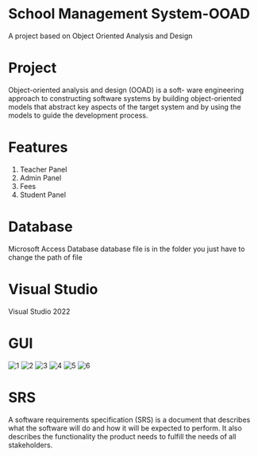 # School Management System-OOAD
A project based on Object Oriented Analysis and Design

# Project
Object-oriented analysis and design (OOAD) is a soft- ware engineering approach to constructing software systems by building object-oriented models that abstract key aspects of the target system and by using the models to guide the development process.

# Features
1. Teacher Panel
2. Admin Panel
3. Fees
4. Student Panel

# Database
Microsoft Access Database
database file is in the folder you just have to change the path of file

# Visual Studio
Visual Studio 2022

# GUI

![1](https://user-images.githubusercontent.com/73800301/226420119-9023ad60-cbd3-41df-8066-5fa4d4d8cb48.PNG)
![2](https://user-images.githubusercontent.com/73800301/226420124-e04beb4e-247a-4429-ad79-2910cb94f6f2.PNG)
![3](https://user-images.githubusercontent.com/73800301/226420127-c52f9e50-9993-41f6-9f95-6f6bbf0fffec.PNG)
![4](https://user-images.githubusercontent.com/73800301/226420129-64eb49f9-bef6-43c4-9098-8460006825ec.PNG)
![5](https://user-images.githubusercontent.com/73800301/226420133-16b29622-6a5f-44ac-becb-cc980c74b9d2.PNG)
![6](https://user-images.githubusercontent.com/73800301/226420139-084afefd-683a-4767-a103-82c0dc84cac5.PNG)

# SRS
A software requirements specification (SRS) is a document that describes what the software will do and how it will be expected to perform. It also describes the functionality the product needs to fulfill the needs of all stakeholders.
